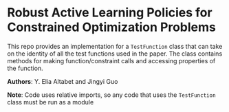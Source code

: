 # Robust Active Learning Policies for Constrained Optimization Problems
This repo provides an implementation for a `TestFunction` class that can take on the identity of all the test functions used in the paper. The class contains methods for making function/constraint calls and accessing properties of the function.

**Authors**: Y. Elia Altabet and Jingyi Guo <br />

**Note**: Code uses relative imports, so any code that uses the `TestFunction` class must be run as a module
